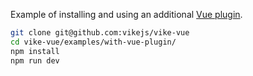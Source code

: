 Example of installing and using an additional [Vue plugin](https://vuejs.org/guide/reusability/plugins.html).

```bash
git clone git@github.com:vikejs/vike-vue
cd vike-vue/examples/with-vue-plugin/
npm install
npm run dev
```
